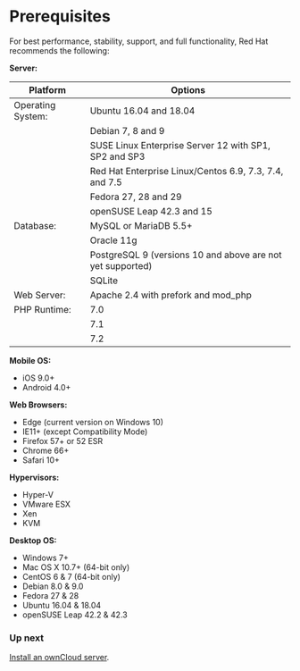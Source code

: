 Prerequisites
====================

For best performance, stability, support, and full functionality, Red Hat recommends the following:

**Server:**

|Platform   |Options   |
|---|---|
| Operating System:  | Ubuntu 16.04 and 18.04  |
|   | Debian 7, 8 and 9  |
|   | SUSE Linux Enterprise Server 12 with SP1, SP2 and SP3  |
|   | Red Hat Enterprise Linux/Centos 6.9, 7.3, 7.4, and 7.5  |
|   | Fedora 27, 28 and 29  |
|   |  openSUSE Leap 42.3 and 15 |
|  Database:  |MySQL or MariaDB 5.5+ |
|   |  Oracle 11g |
|   | PostgreSQL 9 (versions 10 and above are not yet supported)  |
|   | SQLite  |
| Web Server:  | Apache 2.4 with prefork and mod_php  |
|PHP Runtime:   |  7.0 |
|   |  7.1 |
|   |  7.2 |


**Mobile OS:**
* iOS 9.0+
* Android 4.0+

**Web Browsers:**
* Edge (current version on Windows 10)
* IE11+ (except Compatibility Mode)
* Firefox 57+ or 52 ESR
* Chrome 66+
* Safari 10+

**Hypervisors:**
* Hyper-V
* VMware ESX
* Xen
* KVM

**Desktop OS:**
* Windows 7+
* Mac OS X 10.7+ (64-bit only)
* CentOS 6 & 7 (64-bit only)
* Debian 8.0 & 9.0
* Fedora 27 & 28
* Ubuntu 16.04 & 18.04
* openSUSE Leap 42.2 & 42.3

### Up next

[Install an ownCloud server](Install_an_ownCloud_server.html).
